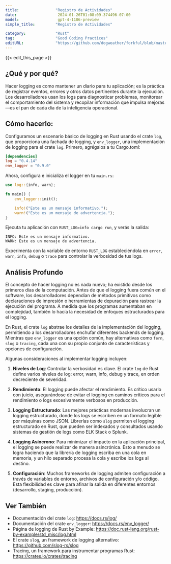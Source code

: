 ```yaml
---
title:                "Registro de Actividades"
date:                  2024-01-26T01:08:09.374496-07:00
model:                 gpt-4-1106-preview
simple_title:         "Registro de Actividades"

category:             "Rust"
tag:                  "Good Coding Practices"
editURL:              "https://github.com/dogweather/forkful/blob/master/content/es/rust/logging.md"
---
```


{{< edit_this_page >}}

## ¿Qué y por qué?

Hacer logging es como mantener un diario para tu aplicación; es la práctica de registrar eventos, errores y otros datos pertinentes durante la ejecución. Los desarrolladores usan los logs para diagnosticar problemas, monitorear el comportamiento del sistema y recopilar información que impulsa mejoras—es el pan de cada día de la inteligencia operacional.

## Cómo hacerlo:

Configuramos un escenario básico de logging en Rust usando el crate `log`, que proporciona una fachada de logging, y `env_logger`, una implementación de logging para el crate `log`. Primero, agrégalos a tu Cargo.toml:

```toml
[dependencies]
log = "0.4.14"
env_logger = "0.9.0"
```

Ahora, configura e inicializa el logger en tu `main.rs`:

```rust
use log::{info, warn};

fn main() {
    env_logger::init();

    info!("Este es un mensaje informativo.");
    warn!("Este es un mensaje de advertencia.");
}
```

Ejecuta tu aplicación con `RUST_LOG=info cargo run`, y verás la salida:

```
INFO: Este es un mensaje informativo.
WARN: Este es un mensaje de advertencia.
```

Experimenta con la variable de entorno `RUST_LOG` estableciéndola en `error`, `warn`, `info`, `debug` o `trace` para controlar la verbosidad de tus logs.

## Análisis Profundo

El concepto de hacer logging no es nada nuevo; ha existido desde los primeros días de la computación. Antes de que el logging fuera común en el software, los desarrolladores dependían de métodos primitivos como declaraciones de impresión o herramientas de depuración para rastrear la ejecución del programa. A medida que los programas aumentaban en complejidad, también lo hacía la necesidad de enfoques estructurados para el logging.

En Rust, el crate `log` abstrae los detalles de la implementación del logging, permitiendo a los desarrolladores enchufar diferentes backends de logging. Mientras que `env_logger` es una opción común, hay alternativas como `fern`, `slog` o `tracing`, cada una con su propio conjunto de características y opciones de configuración.

Algunas consideraciones al implementar logging incluyen:

1. **Niveles de Log**: Controlar la verbosidad es clave. El crate `log` de Rust define varios niveles de log: error, warn, info, debug y trace, en orden decreciente de severidad.

2. **Rendimiento**: El logging puede afectar el rendimiento. Es crítico usarlo con juicio, asegurándose de evitar el logging en caminos críticos para el rendimiento o logs excesivamente verbosos en producción.

3. **Logging Estructurado**: Las mejores prácticas modernas involucran un logging estructurado, donde los logs se escriben en un formato legible por máquinas como JSON. Librerías como `slog` permiten el logging estructurado en Rust, que pueden ser indexados y consultados usando sistemas de gestión de logs como ELK Stack o Splunk.

4. **Logging Asíncrono**: Para minimizar el impacto en la aplicación principal, el logging se puede realizar de manera asincrónica. Esto a menudo se logra haciendo que la librería de logging escriba en una cola en memoria, y un hilo separado procesa la cola y escribe los logs al destino.

5. **Configuración**: Muchos frameworks de logging admiten configuración a través de variables de entorno, archivos de configuración y/o código. Esta flexibilidad es clave para afinar la salida en diferentes entornos (desarrollo, staging, producción).

## Ver También

- Documentación del crate `log`: https://docs.rs/log/
- Documentación del crate `env_logger`: https://docs.rs/env_logger/
- Página de logging de Rust by Example: https://doc.rust-lang.org/rust-by-example/std_misc/log.html
- El crate `slog`, un framework de logging alternativo: https://github.com/slog-rs/slog
- Tracing, un framework para instrumentar programas Rust: https://crates.io/crates/tracing
